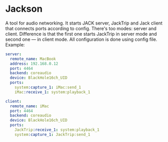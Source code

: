 # Jackson

A tool for audio networking.
It starts JACK server, JackTrip and Jack client that connects ports according to config.
There's too modes: server and client. Difference is that the first one starts JackTrip in server mode and second one — in client mode.
All configuration is done using config file. Example:

```yaml
server:
  remote_name: MacBook
  address: 192.168.0.12
  port: 4464
  backend: coreaudio
  device: BlackHole16ch_UID
  ports:
    system:capture_1: iMac:send_1
    iMac:receive_1: system:playback_1

client:
  remote_name: iMac
  port: 4464
  backend: coreaudio
  device: BlackHole16ch_UID
  ports:
    JackTrip:receive_1: system:playback_1
    system:capture_1: JackTrip:send_1
```
